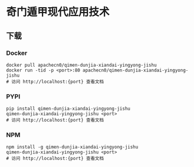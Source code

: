# 奇门遁甲现代应用技术

## 下载

### Docker

```
docker pull apachecn0/qimen-dunjia-xiandai-yingyong-jishu
docker run -tid -p <port>:80 apachecn0/qimen-dunjia-xiandai-yingyong-jishu
# 访问 http://localhost:{port} 查看文档
```

### PYPI

```
pip install qimen-dunjia-xiandai-yingyong-jishu
qimen-dunjia-xiandai-yingyong-jishu <port>
# 访问 http://localhost:{port} 查看文档
```

### NPM

```
npm install -g qimen-dunjia-xiandai-yingyong-jishu
qimen-dunjia-xiandai-yingyong-jishu <port>
# 访问 http://localhost:{port} 查看文档
```